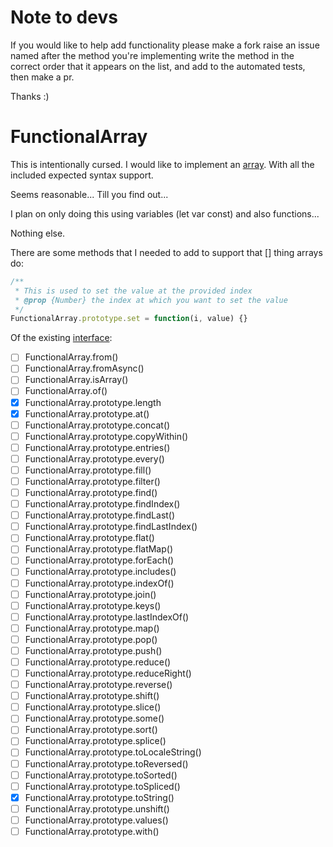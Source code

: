 # Note to devs
If you would like to help add functionality please make a fork raise an issue named after the method you're implementing write the method in the correct order that it appears on the list, and add to the automated tests, then make a pr.

Thanks :)

# FunctionalArray
This is intentionally cursed. I would like to implement an [array](https://developer.mozilla.org/en-US/docs/Web/JavaScript/Reference/Global_Objects/Array). With all the included expected syntax support. 

Seems reasonable... Till you find out...

I plan on only doing this using variables (let var const) and also functions...

Nothing else.

There are some methods that I needed to add to support that [] thing arrays do:
```js
/**
 * This is used to set the value at the provided index
 * @prop {Number} the index at which you want to set the value
 */
FunctionalArray.prototype.set = function(i, value) {}
```

Of the existing [interface](https://developer.mozilla.org/en-US/docs/Web/JavaScript/Reference/Global_Objects/Array):
- [ ] FunctionalArray.from()
- [ ] FunctionalArray.fromAsync()
- [ ] FunctionalArray.isArray()
- [ ] FunctionalArray.of()
- [x] FunctionalArray.prototype.length
- [x] FunctionalArray.prototype.at()
- [ ] FunctionalArray.prototype.concat()
- [ ] FunctionalArray.prototype.copyWithin()
- [ ] FunctionalArray.prototype.entries()
- [ ] FunctionalArray.prototype.every()
- [ ] FunctionalArray.prototype.fill()
- [ ] FunctionalArray.prototype.filter()
- [ ] FunctionalArray.prototype.find()
- [ ] FunctionalArray.prototype.findIndex()
- [ ] FunctionalArray.prototype.findLast()
- [ ] FunctionalArray.prototype.findLastIndex()
- [ ] FunctionalArray.prototype.flat()
- [ ] FunctionalArray.prototype.flatMap()
- [ ] FunctionalArray.prototype.forEach()
- [ ] FunctionalArray.prototype.includes()
- [ ] FunctionalArray.prototype.indexOf()
- [ ] FunctionalArray.prototype.join()
- [ ] FunctionalArray.prototype.keys()
- [ ] FunctionalArray.prototype.lastIndexOf()
- [ ] FunctionalArray.prototype.map()
- [ ] FunctionalArray.prototype.pop()
- [ ] FunctionalArray.prototype.push()
- [ ] FunctionalArray.prototype.reduce()
- [ ] FunctionalArray.prototype.reduceRight()
- [ ] FunctionalArray.prototype.reverse()
- [ ] FunctionalArray.prototype.shift()
- [ ] FunctionalArray.prototype.slice()
- [ ] FunctionalArray.prototype.some()
- [ ] FunctionalArray.prototype.sort()
- [ ] FunctionalArray.prototype.splice()
- [ ] FunctionalArray.prototype.toLocaleString()
- [ ] FunctionalArray.prototype.toReversed()
- [ ] FunctionalArray.prototype.toSorted()
- [ ] FunctionalArray.prototype.toSpliced()
- [x] FunctionalArray.prototype.toString()
- [ ] FunctionalArray.prototype.unshift()
- [ ] FunctionalArray.prototype.values()
- [ ] FunctionalArray.prototype.with()